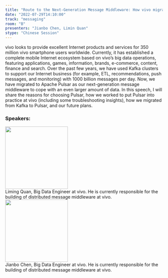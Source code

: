 ```yaml
---
title: "Route to the Next-Generation Message Middleware: How vivo migrated to Pulsar"
date: "2022-07-29T14:10:00"
track: "messaging"
room: "B"
presenters: "Jianbo Chen, Limin Quan"
stype: "Chinese Session"
---
```

vivo looks to provide excellent Internet products and services for 350 million vivo smartphone users worldwide. Currently, it has established a complete mobile Internet ecosystem based on vivo’s big data operations, featuring applications, games, information, brands, e-commerce, content, finance and search.
Over the past few years, we have used Kafka clusters to support our Internet business (for example, ETL, recommendations, push messages, and monitoring) with 1000 billion messages per day. Now, we have migrated to Apache Pulsar as our next-generation message middleware to cope with an even larger amount of data.
In this speech, I will share the reasons for choosing Pulsar, how we worked to put Pulsar into practice at vivo (including some troubleshooting insights), how we migrated from Kafka to Pulsar, and our future plans.
 ### Speakers: 
 <img src="images/speaker/1209.png" width="200" /><br>Liming Quan, Big Data Engineer at vivo. He is currently responsible for the building of distributed message middleware at vivo.
 <img src="images/speaker/2023.jpg" width="200" /><br>Jianbo Chen, Big Data Engineer at vivo. He is currently responsible for the building of distributed message middleware at vivo.

 